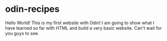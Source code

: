 # odin-recipes
Hello World!
This is my first website with Odin!
I am going to show what I have learned so far with HTML and build a very basic website.
Can't wait for you guys to see.